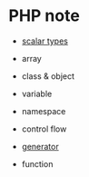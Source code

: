 # PHP note

- [scalar types](scalar_types.md)

- array

- class & object

- variable

- namespace

- control flow

- [generator](generator.md)

- function

